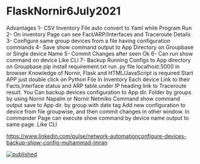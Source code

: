# FlaskNornir6July2021
Advantages
1- CSV Inventory File auto convert to Yaml while Program Run
2- On inventory Page can see Fact/ARP/Interfaces and Traceroute Details
3- Configure same group devices from a file having configuration commands
4- Save show command output to App Directory on Groupbase or Single device Name
5- Commit Changes after seen Ok
6- Can run show command on device Like CLI
7- Backup Running Configs to App directory on Groupbase
pip install requirement.txt
run .py file
localhost:5000 in browser 
Knowledge of Nornir, Flask and HTML/JavaScript is required
Start APP just double click on Python File
In Inventory  Each device Link to their Facts,Interface status and ARP table.under IP heading link to Traceroute result.
You Can backup devices configuration to App dir. Folder by groups by using Nornir Napalm or Nornir Netmiko Command
show command output save to App dir. by group with date tag
Add new configuration to device from file groupwise, and then commit changes in other window.
In commander Page can execute show command by device name output to same page. Like CLI


https://www.linkedin.com/pulse/network-automationconfigure-devices-backup-show-config-muhammad-imran
 

[![published](https://static.production.devnetcloud.com/codeexchange/assets/images/devnet-published.svg)](https://developer.cisco.com/codeexchange/github/repo/awanchakwal/FlaskNornir6July2021)
